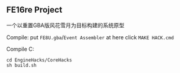 ## FE16re Project
一个以重置GBA版风花雪月为目标构建的系统原型

Compile: put ```FE8U.gba```/```Event Assembler``` at here click ```MAKE HACK.cmd ```

Compile C: 
```
cd EngineHacks/CoreHacks
sh build.sh
```